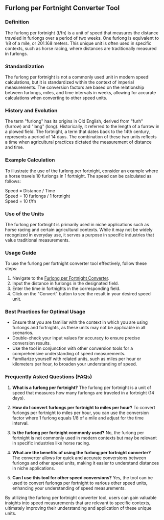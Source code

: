 ## Furlong per Fortnight Converter Tool

### Definition
The furlong per fortnight (f/fn) is a unit of speed that measures the distance traveled in furlongs over a period of two weeks. One furlong is equivalent to 1/8 of a mile, or 201.168 meters. This unique unit is often used in specific contexts, such as horse racing, where distances are traditionally measured in furlongs.

### Standardization
The furlong per fortnight is not a commonly used unit in modern speed calculations, but it is standardized within the context of imperial measurements. The conversion factors are based on the relationship between furlongs, miles, and time intervals in weeks, allowing for accurate calculations when converting to other speed units.

### History and Evolution
The term "furlong" has its origins in Old English, derived from "furh" (furrow) and "lang" (long). Historically, it referred to the length of a furrow in a plowed field. The fortnight, a term that dates back to the 14th century, represents a period of 14 days. The combination of these two units reflects a time when agricultural practices dictated the measurement of distance and time.

### Example Calculation
To illustrate the use of the furlong per fortnight, consider an example where a horse travels 10 furlongs in 1 fortnight. The speed can be calculated as follows:

Speed = Distance / Time  
Speed = 10 furlongs / 1 fortnight  
Speed = 10 f/fn

### Use of the Units
The furlong per fortnight is primarily used in niche applications such as horse racing and certain agricultural contexts. While it may not be widely recognized in everyday use, it serves a purpose in specific industries that value traditional measurements.

### Usage Guide
To use the furlong per fortnight converter tool effectively, follow these steps:
1. Navigate to the [Furlong per Fortnight Converter](https://www.inayam.co/unit-converter/speed_velocity).
2. Input the distance in furlongs in the designated field.
3. Enter the time in fortnights in the corresponding field.
4. Click on the "Convert" button to see the result in your desired speed unit.

### Best Practices for Optimal Usage
- Ensure that you are familiar with the context in which you are using furlongs and fortnights, as these units may not be applicable in all scenarios.
- Double-check your input values for accuracy to ensure precise conversion results.
- Use the tool in conjunction with other conversion tools for a comprehensive understanding of speed measurements.
- Familiarize yourself with related units, such as miles per hour or kilometers per hour, to broaden your understanding of speed.

### Frequently Asked Questions (FAQs)

1. **What is a furlong per fortnight?**
   The furlong per fortnight is a unit of speed that measures how many furlongs are traveled in a fortnight (14 days).

2. **How do I convert furlongs per fortnight to miles per hour?**
   To convert furlongs per fortnight to miles per hour, you can use the conversion factor where 1 furlong equals 1/8 of a mile and adjust for the time interval.

3. **Is the furlong per fortnight commonly used?**
   No, the furlong per fortnight is not commonly used in modern contexts but may be relevant in specific industries like horse racing.

4. **What are the benefits of using the furlong per fortnight converter?**
   The converter allows for quick and accurate conversions between furlongs and other speed units, making it easier to understand distances in niche applications.

5. **Can I use this tool for other speed conversions?**
   Yes, the tool can be used to convert furlongs per fortnight to various other speed units, enhancing your understanding of speed measurements.

By utilizing the furlong per fortnight converter tool, users can gain valuable insights into speed measurements that are relevant to specific contexts, ultimately improving their understanding and application of these unique units.